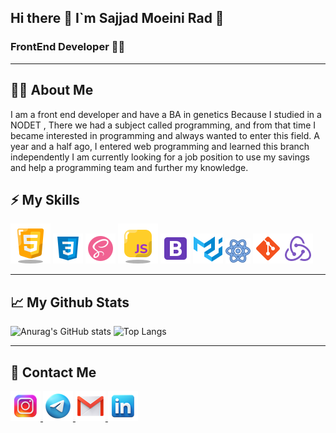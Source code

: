   ## Hi there 👋 I`m Sajjad Moeini Rad 🤵
  ### FrontEnd Developer 👨‍💻
----
## 🙋‍♂️ About Me 
<p>

 I am a front end developer and have a BA in genetics
Because I studied in a NODET , There we had a subject called programming, and from that time I became interested in programming and always wanted to enter this field.
A year and a half ago, I entered web programming and learned this branch independently
I am currently looking for a job position to use my savings and help a programming team and further my knowledge.
</p>

## ⚡ My Skills 

<a> ![html](https://github.com/sajjad-moeini/sajjad-moeini/blob/main/icons8-html-64.png?raw=true) ![css](https://github.com/sajjad-moeini/sajjad-moeini/blob/main/icons8-css-48.png?raw=true) ![sass](https://github.com/sajjad-moeini/sajjad-moeini/blob/main/icons8-sass-avatar-48.png?raw=true) ![javascript](https://github.com/sajjad-moeini/sajjad-moeini/blob/main/icons8-javascript-64.png?raw=true) ![bootstrap](https://github.com/sajjad-moeini/sajjad-moeini/blob/main/icons8-bootstrap-48.png?raw=true) ![materialUi](https://github.com/sajjad-moeini/sajjad-moeini/blob/main/icons8-material-ui-48.png?raw=true) ![react js](https://github.com/sajjad-moeini/sajjad-moeini/blob/main/icons8-react-js-40.png?raw=true) ![git](https://github.com/sajjad-moeini/sajjad-moeini/blob/main/icons8-git-48.png?raw=true)![redux](https://github.com/sajjad-moeini/online-shop-with-js/blob/main/icons8-redux-48.png?raw=true)
</a>

----
## 📈 My Github Stats
![Anurag's GitHub stats](https://github-readme-stats.vercel.app/api?username=sajjad-moeini&show_icons=true&bg_color=30,0d6efd,282c34&title_color=fff&text_color=fff)
![Top Langs](https://github-readme-stats.vercel.app/api/top-langs/?username=sajjad-moeini&layout=donut&bg_color=30,0d6efd,282c34&title_color=fff&text_color=fff)


----
## 📩 Contact Me
<a href="https://www.instagram.com/sajjadmoeini7"> ![instagram](https://github.com/sajjad-moeini/sajjad-moeini/blob/main/icons8-instagram-48.png?raw=true)
</a> <a href="https://t.me/sajjad_moeini"> ![telegram](https://github.com/sajjad-moeini/sajjad-moeini/blob/main/icons8-telegram-48.png?raw=true)
</a> <a href="http://sajjadmoeini97@gmail.com"> ![gmail](https://github.com/sajjad-moeini/sajjad-moeini/blob/main/icons8-gmail-48.png?raw=true)
</a> <a href="https://ir.linkedin.com/in/sajjad-moeini-b89989243"> ![linkedin](https://github.com/sajjad-moeini/sajjad-moeini/blob/main/icons8-linkedin-48.png?raw=true)
</a>
